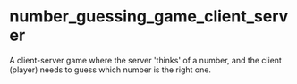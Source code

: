 # number_guessing_game_client_server
A client-server game where the server 'thinks' of a number, and the client (player) needs to guess which number is the right one.
